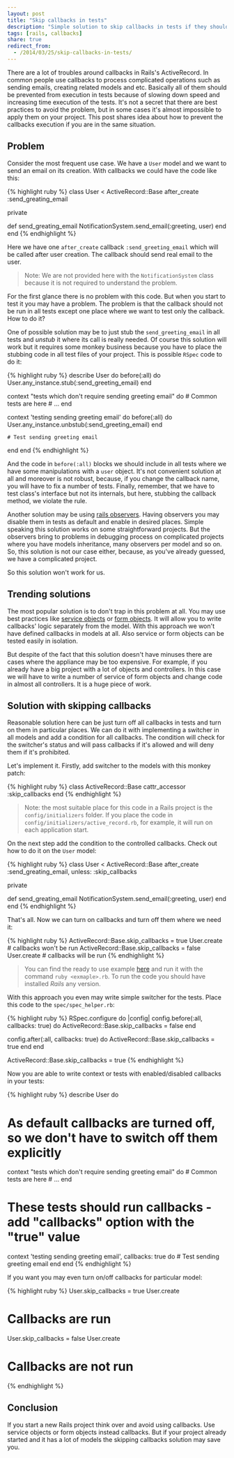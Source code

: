 ```yaml
---
layout: post
title: "Skip callbacks in tests"
description: "Simple solution to skip callbacks in tests if they should not be run there. The solution is for Rails ActiveRecord."
tags: [rails, callbacks]
share: true
redirect_from:
  - /2014/03/25/skip-callbacks-in-tests/
---
```



There are a lot of troubles around callbacks in Rails's ActiveRecord. In common people use callbacks to process complicated operations such as sending emails, creating related models and etc. Basically all of them should be prevented from execution in tests because of slowing down speed and increasing time execution of the tests. It's not a secret that there are best practices to avoid the problem, but in some cases it's almost impossible to apply them on your project.
This post shares idea about how to prevent the callbacks execution if you are in the same situation.


## Problem

Consider the most frequent use case. We have a `User` model and we want to send an email on its creation. With callbacks we could have the code like this:

{% highlight ruby %}
class User < ActiveRecord::Base
  after_create :send_greating_email

  private

  def send_greating_email
    NotificationSystem.send_email(:greeting, user)
  end
end
{% endhighlight %}

Here we have one `after_create` callback `:send_greeting_email` which will be called after user creation. The callback should send real email to the user.

> Note: We are not provided here with the `NotificationSystem` class because it is not required to understand the problem.

For the first glance there is no problem with this code. But when you start to test it you may have a problem. The problem is that the callback should not be run in all tests except one place where we want to test only the callback. How to do it?

One of possible solution may be to just stub the `send_greeting_email` in all tests and *unstub* it where its call is really needed. Of course this solution will work but it requires some monkey business because you have to place the stubbing code in all test files of your project. This is possible `RSpec` code to do it:

{% highlight ruby %}
describe User do
  before(:all) do
    User.any_instance.stub(:send_greeting_email)
  end

  context "tests which don't require sending greeting email" do
    # Common tests are here
    # ...
  end

  context 'testing sending greeting email' do
    before(:all) do
      User.any_instance.unbstub(:send_greeting_email)
    end

    # Test sending greeting email
  end
end
{% endhighlight %}

And the code in `before(:all)` blocks we should include in all tests where we have some manipulations with a `user` object. It's not convenient solution at all and moreover is not robust, because, if you change the callback name, you will have to fix a number of tests. Finally, remember, that we have to test class's interface but not its internals, but here, stubbing the callback method, we violate the rule.

Another solution may be using [rails observers](https://github.com/rails/rails-observers). Having observers you may disable them in tests as default and enable in desired places. Simple speaking this solution works on some straightforward projects. But the observers bring to problems in debugging process on complicated projects where you have models inheritance, many observers per model and so on. So, this solution is not our case either, because, as you've already guessed, we have a complicated project.

So this solution won't work for us.

## Trending solutions

The most popular solution is to don't trap in this problem at all. You may use best practices like [service objects](http://blog.codeclimate.com/blog/2012/10/17/7-ways-to-decompose-fat-activerecord-models/) or [form objects](http://blog.codeclimate.com/blog/2012/10/17/7-ways-to-decompose-fat-activerecord-models/). It will allow you to write callbacks' logic separately from the model. With this approach we won't have defined callbacks in models at all. Also service or form objects can be tested easily in isolation.

But despite of the fact that this solution doesn't have minuses there are cases where the appliance may be too expensive. For example, if you already have a big project with a lot of objects and controllers. In this case we will have to write a number of service of form objects and change code in almost all controllers. It is a huge piece of work.

## Solution with skipping callbacks

Reasonable solution here can be just turn off all callbacks in tests and turn on them in particular places. We can do it with implementing a switcher in all models and add a condition for all callbacks. The condition will check for the switcher's status and will pass callbacks if it's allowed and will deny them if it's prohibited.

Let's implement it. Firstly, add switcher to the models with this monkey patch:

{% highlight ruby %}
class ActiveRecord::Base
  cattr_accessor :skip_callbacks
end
{% endhighlight %}

> Note: the most suitable place for this code in a Rails project is the `config/initializers` folder. If you place the code in `config/initializers/active_record.rb`, for example, it will run on each application start.

On the next step add the condition to the controlled callbacks. Check out how to do it on the `User` model:

{% highlight ruby %}
class User < ActiveRecord::Base
  after_create :send_greating_email, unless: :skip_callbacks

  private

  def send_greating_email
    NotificationSystem.send_email(:greeting, user)
  end
end
{% endhighlight %}

That's all. Now we can turn on callbacks and turn off them where we need it:

{% highlight ruby %}
ActiveRecord::Base.skip_callbacks = true
User.create # callbacks won't be run
ActiveRecord::Base.skip_callbacks = false
User.create # callbacks will be run
{% endhighlight %}

> You can find the ready to use example [here](https://gist.github.com/ka8725/9767340) and run it with the command `ruby <exmaple>.rb`. To run the code you should have installed *Rails* any version.

With this approach you even may write simple switcher for the tests. Place this code to the `spec/spec_helper.rb`:

{% highlight ruby %}
RSpec.configure do |config|
  config.before(:all, callbacks: true) do
    ActiveRecord::Base.skip_callbacks = false
  end

  config.after(:all, callbacks: true) do
    ActiveRecord::Base.skip_callbacks = true
  end
end


ActiveRecord::Base.skip_callbacks = true
{% endhighlight %}

Now you are able to write context or tests with enabled/disabled callbacks in your tests:

{% highlight ruby %}
describe User do
  # As default callbacks are turned off, so we don't have to switch off them explicitly
  context "tests which don't require sending greeting email" do
    # Common tests are here
    # ...
  end

  # These tests should run callbacks - add "callbacks" option with the "true" value
  context 'testing sending greeting email', callbacks: true do
    # Test sending greeting email
  end
end
{% endhighlight %}

If you want you may even turn on/off callbacks for particular model:

{% highlight ruby %}
User.skip_callbacks = true
User.create
# Callbacks are run
User.skip_callbacks = false
User.create
# Callbacks are not run
{% endhighlight %}

## Conclusion

If you start a new Rails project think over and avoid using callbacks. Use service objects or form objects instead callbacks. But if your project already started and it has a lot of models the skipping callbacks solution may save you.
